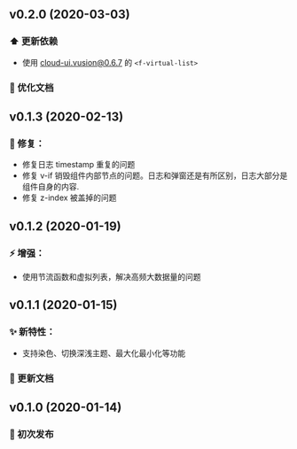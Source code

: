 ## v0.2.0 (2020-03-03)
### ⬆️ 更新依赖
- 使用 cloud-ui.vusion@0.6.7 的 `<f-virtual-list>`

### 📝 优化文档

## v0.1.3 (2020-02-13)
### 🐛 修复：
- 修复日志 timestamp 重复的问题
- 修复 v-if 销毁组件内部节点的问题。日志和弹窗还是有所区别，日志大部分是组件自身的内容.
- 修复 z-index 被盖掉的问题

## v0.1.2 (2020-01-19)
### ⚡️ 增强：
- 使用节流函数和虚拟列表，解决高频大数据量的问题

## v0.1.1 (2020-01-15)
### ✨ 新特性：
- 支持染色、切换深浅主题、最大化最小化等功能

### 📝 更新文档

## v0.1.0 (2020-01-14)
### 🎉 初次发布
